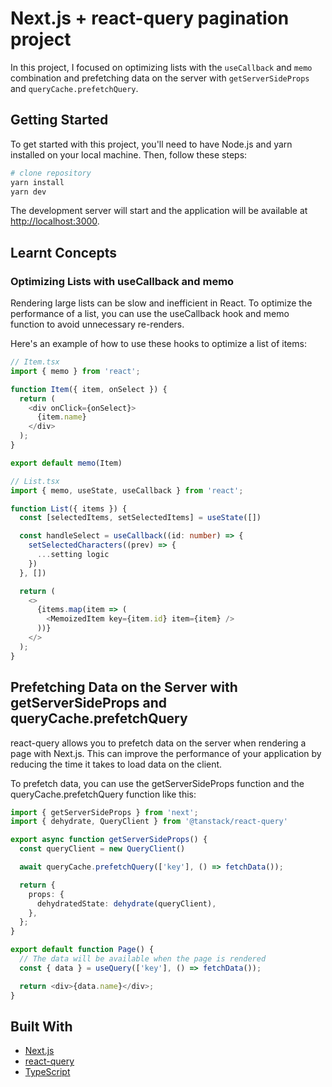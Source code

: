 # Next.js + react-query pagination project

In this project, I focused on optimizing lists with the `useCallback` and `memo` combination and prefetching data on the server with `getServerSideProps` and `queryCache.prefetchQuery`.

## Getting Started

To get started with this project, you'll need to have Node.js and yarn installed on your local machine. Then, follow these steps:

```bash
# clone repository
yarn install
yarn dev
```

The development server will start and the application will be available at <http://localhost:3000>.

## Learnt Concepts

### Optimizing Lists with useCallback and memo

Rendering large lists can be slow and inefficient in React. To optimize the performance of a list, you can use the useCallback hook and memo function to avoid unnecessary re-renders.

Here's an example of how to use these hooks to optimize a list of items:

```ts
// Item.tsx
import { memo } from 'react';

function Item({ item, onSelect }) {
  return (
    <div onClick={onSelect}>
      {item.name}
    </div>
  );
}

export default memo(Item)

// List.tsx
import { memo, useState, useCallback } from 'react';

function List({ items }) {
  const [selectedItems, setSelectedItems] = useState([])

  const handleSelect = useCallback((id: number) => {
    setSelectedCharacters((prev) => {
      ...setting logic
    })
  }, [])

  return (
    <>
      {items.map(item => (
        <MemoizedItem key={item.id} item={item} />
      ))}
    </>
  );
}
```

## Prefetching Data on the Server with getServerSideProps and queryCache.prefetchQuery

react-query allows you to prefetch data on the server when rendering a page with Next.js. This can improve the performance of your application by reducing the time it takes to load data on the client.

To prefetch data, you can use the getServerSideProps function and the queryCache.prefetchQuery function like this:

```ts
import { getServerSideProps } from 'next';
import { dehydrate, QueryClient } from '@tanstack/react-query'

export async function getServerSideProps() {
  const queryClient = new QueryClient()

  await queryCache.prefetchQuery(['key'], () => fetchData());

  return {
    props: {
      dehydratedState: dehydrate(queryClient),
    },
  };
}

export default function Page() {
  // The data will be available when the page is rendered
  const { data } = useQuery(['key'], () => fetchData());

  return <div>{data.name}</div>;
}
```

## Built With

- [Next.js](https://nextjs.org/)
- [react-query](https://react-query.tanstack.com/)
- [TypeScript](https://www.typescriptlang.org/)
